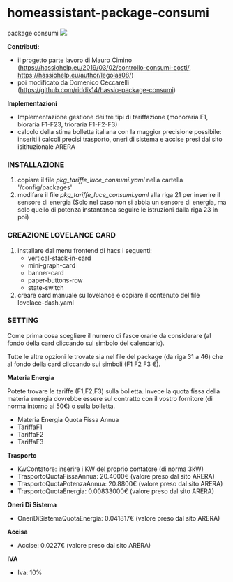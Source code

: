 # homeassistant-package-consumi

package consumi
<img src="https://github.com/robertopiumatti/hassio-package-consumi/blob/main/consumi-gif.gif">

**Contributi:**
- il progetto parte lavoro di Mauro Cimino (https://hassiohelp.eu/2019/03/02/controllo-consumi-costi/, https://hassiohelp.eu/author/legolas08/)
- poi modificato da Domenico Ceccarelli (https://github.com/riddik14/hassio-package-consumi)

**Implementazioni**
- Implementazione gestione dei tre tipi di tariffazione (monoraria F1, bioraria F1-F23, trioraria F1-F2-F3)
- calcolo della stima bolletta italiana con la maggior precisione possibile: inseriti i calcoli precisi trasporto, oneri di sistema e accise presi dal sito isitituzionale ARERA

### INSTALLAZIONE
1. copiare il file *pkg_tariffe_luce_consumi.yaml* nella cartella '/config/packages'
2. modifare il file *pkg_tariffe_luce_consumi.yaml*  alla riga 21 per inserire il sensore di energia
(Solo nel caso non si abbia un sensore di energia, ma solo quello di potenza instantanea seguire le istruzioni dalla riga 23 in poi)

### CREAZIONE LOVELANCE CARD
1. installare dal menu frontend di hacs i seguenti:
	- vertical-stack-in-card
	- mini-graph-card
	- banner-card
	- paper-buttons-row
	- state-switch
2. creare card manuale su lovelance e copiare il contenuto del file lovelace-dash.yaml

### SETTING
Come prima cosa scegliere il numero di fasce orarie da considerare (al fondo della card cliccando sul simbolo del calendario).

Tutte le altre opzioni le trovate sia nel file del package (da riga 31 a 46) che al fondo della card cliccando sui simboli (F1 F2 F3 €).

**Materia Energia**

Potete trovare le tariffe (F1,F2,F3) sulla bolletta. 
Invece la quota fissa della materia energia dovrebbe essere sul contratto con il vostro fornitore (di norma intorno ai 50€) o sulla bolletta.
 - Materia Energia Quota Fissa Annua 
 - TariffaF1
 - TariffaF2
 - TariffaF3

**Trasporto**

- KwContatore: inserire i KW del proprio contatore (di norma 3kW)
- TrasportoQuotaFissaAnnua: 20.4000€ (valore preso dal sito ARERA)
- TrasportoQuotaPotenzaAnnua: 20.8800€ (valore preso dal sito ARERA)
- TrasportoQuotaEnergia: 0.00833000€ (valore preso dal sito ARERA)

**Oneri Di Sistema**

- OneriDiSistemaQuotaEnergia:  0.041817€ (valore preso dal sito ARERA)

**Accisa**

- Accise: 0.0227€ (valore preso dal sito ARERA)

**IVA**

- Iva: 10%






